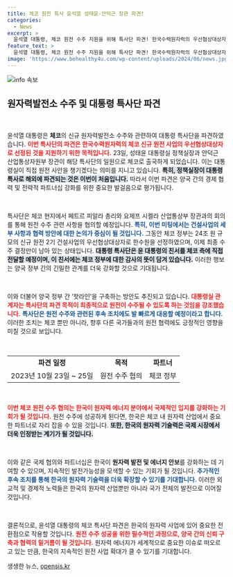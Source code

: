 ```yaml
---
title: 체코 원전 특사 윤석열 성태윤·안덕근 장관 파견!
categories:
  - News
excerpt: >
  윤석열 대통령, 체코 원전 수주 지원을 위해 특사단 파견! 한국수력원자력의 우선협상대상자 발표를 기회로, 핵심 인사들이 직접 협의에 나선다. 이번 파견은 한국과 체코 간의 협력 강화를 예고하며, 최종 수주 결정의 열쇠가 될 전망.
feature_text: >
  윤석열 대통령, 체코 원전 수주 지원을 위해 특사단 파견! 한국수력원자력의 우선협상대상자 발표를 기회로, 핵심 인사들이 직접 협의에 나선다. 이번 파견은 한국과 체코 간의 협력 강화를 예고하며, 최종 수주 결정의 열쇠가 될 전망.
image: 'https://www.behealthy4u.com/wp-content/uploads/2024/06/news.jpg'
---
```


<p><img src="https://www.behealthy4u.com/wp-content/uploads/2024/06/news.jpg" alt="info 속보" /></p>

<h2 data-ke-size="size26">원자력발전소 수주 및 대통령 특사단 파견</h2>

<p data-ke-size="size16">&nbsp;</p>

<p>윤석열 대통령은 <strong>체코</strong>의 신규 원자력발전소 수주와 관련하여 대통령 특사단을 파견하였습니다. <b><span style="color: #ee2323;">이번 특사단의 파견은 한국수력원자력의 체코 신규 원전 사업의 우선협상대상자로 선정된 것을 지원하기 위한 목적입니다.</span></b> 23일, 성태윤 대통령실 정책실장과 안덕근 산업통상자원부 장관이 해당 특사단의 일원으로 체코로 출국하게 되었습니다. 이는 대통령실이 직접 원전 사안을 챙기겠다는 의미를 지니고 있습니다. <b><span style="background-color: #21538527;">특히, 정책실장이 대통령 특사로 해외에 파견되는 것은 이번이 처음입니다.</span></b> 따라서 이번 파견은 양국 간의 경제 협력 및 전략적 파트너십 강화를 위한 중요한 발걸음으로 평가됩니다. </p>

<p data-ke-size="size16">&nbsp;</p>

<p>특사단은 체코 현지에서 페트르 피알라 총리와 요제프 시켈라 산업통상부 장관과의 회의를 통해 원전 수주 관련 사항을 협의할 예정입니다. <b><span style="color: #1a5490;">특히, 이번 미팅에서는 건설사업의 세부 사항과 협력 방안에 대한 논의가 중심이 될 것입니다.</span></b> 그동안 체코 정부는 24조 원 규모의 신규 원전 2기 건설사업의 우선협상대상자로 한수원을 선정하였으며, 이제 최종 수주 결정만이 남아 있는 상태입니다. <b><span style="background-color: #21538527;">대통령 특사단은 윤 대통령의 친서를 체코 측에 직접 전달할 예정이며, 이 친서에는 체코 정부에 대한 감사의 뜻이 담겨 있습니다.</span></b> 이러한 행보는 양국 정부 간의 긴밀한 관계를 더욱 강화할 것으로 기대됩니다.</p>

<p data-ke-size="size16">&nbsp;</p>

<p>이와 더불어 양국 정부 간 ‘핫라인’을 구축하는 방안도 추진되고 있습니다. <b><span style="color: #ee2323;">대통령실 관계자는 특사단의 파견 목적이 최종적으로 원전이 수주될 수 있도록 하는 것임을 강조했습니다.</span></b> <b><span style="color: #1a5490;">특사단은 원전 수주와 관련된 후속 조치에도 발 빠르게 대응할 예정이라고 합니다.</span></b> 이러한 조치는 체코 뿐만 아니라, 향후 다른 국가들과의 원전 협력에도 긍정적인 영향을 미칠 것으로 보입니다. </p>

<p data-ke-size="size16">&nbsp;</p>

<table style="border-collapse:collapse; width: 100%; table-layout: fixed;">
    <tr>
        <td style="text-align: center; height: 17px;"><b>파견 일정</b></td>
        <td style="text-align: center; height: 17px;"><b>목적</b></td>
        <td style="text-align: center; height: 17px;"><b>파트너</b></td>
    </tr>
    <tr>
        <td style="text-align: center; height: 17px;">2023년 10월 23일 ~ 25일</td>
        <td style="text-align: center; height: 17px;">원전 수주 협의</td>
        <td style="text-align: center; height: 17px;">체코 정부</td>
    </tr>
</table>

<p data-ke-size="size16">&nbsp;</p>

<p><b><span style="color: #ee2323;">이번 체코 원전 수주 협의는 한국이 원자력 에너지 분야에서 국제적인 입지를 강화하는 기회가 될 것입니다.</span></b> 원전 수주에 성공하게 된다면, 한국은 체코 내 원자력 산업에서 중요한 파트너로 자리 잡을 수 있을 것입니다. <b><span style="background-color: #21538527;">또한, 한국의 원자력 기술력은 국제 시장에서 더욱 인정받는 계기가 될 것입니다.</span></b> </p>

<p data-ke-size="size16">&nbsp;</p>

<p>이와 같은 국제 협의와 파트너십은 한국이 <strong>원자력 발전 및 에너지 안보</strong>를 강화하는 데 기여할 수 있으며, 지속적인 발전가능성을 모색할 수 있는 기회가 될 것입니다. <b><span style="color: #1a5490;">추가적인 후속 조치를 통해 한국의 원자력 기술력을 더욱 확장할 수 있기를 기대합니다.</span></b> 이러한 외교적 및 경제적 노력들은 한국의 원자력 산업뿐만 아니라 국가 전체의 발전으로 이어질 것입니다. </p>

<p data-ke-size="size16">&nbsp;</p>

<p>결론적으로, 윤석열 대통령의 체코 특사단 파견은 한국의 원자력 사업에 있어 중요한 전환점으로 작용할 것입니다. <b><span style="color: #ee2323;">원전 수주 성공을 위한 필수적인 과정으로, 양국 간의 신뢰 구축과 협력의 밑거름이 될 것입니다.</span></b> 원자력 에너지가 세계적으로 중요한 이슈로 떠오르고 있는 만큼, 한국의 지속적인 원전 사업 확대가 클 수 있기를 기대합니다.</p>
생생한 뉴스, <a href="https://opensis.kr" rel="dofollow">opensis.kr</a>


